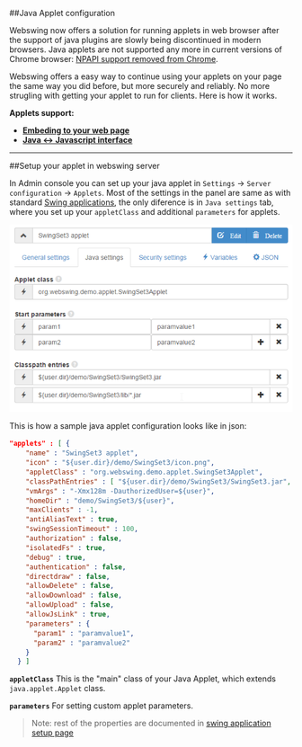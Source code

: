 ##Java Applet configuration

Webswing now offers a solution for running applets in web browser after the support of java plugins are slowly being discontinued in modern browsers. Java applets are not supported any more in current versions of Chrome browser: [NPAPI support removed from Chrome](https://java.com/en/download/faq/chrome.xml).

Webswing offers a easy way to continue using your applets on your page the same way you did before, but more securely and reliably. No more strugling with getting your applet to run for clients. Here is how it works.

**Applets support:** 

* **[Embeding to your web page](browser.md)**
* **[Java <-> Javascript interface](jslink.md)**

---

##Setup your applet in webswing server

In Admin console you can set up your java applet in `Settings` -> `Server configuration` -> `Applets`. Most of the settings in the panel are same as with standard [Swing applications](swing.md), the only diference is in `Java settings` tab, where you set up your `appletClass` and additional `parameters` for applets.

![Applet configuration screen](img/applet-config.png)

This is how a sample java applet configuration looks like in json:

```json
"applets" : [ {
    "name" : "SwingSet3 applet",
    "icon" : "${user.dir}/demo/SwingSet3/icon.png",
    "appletClass" : "org.webswing.demo.applet.SwingSet3Applet",
    "classPathEntries" : [ "${user.dir}/demo/SwingSet3/SwingSet3.jar", "${user.dir}/demo/SwingSet3/lib/*.jar" ],
    "vmArgs" : "-Xmx128m -DauthorizedUser=${user}",
    "homeDir" : "demo/SwingSet3/${user}",
    "maxClients" : -1,
    "antiAliasText" : true,
    "swingSessionTimeout" : 100,
    "authorization" : false,
    "isolatedFs" : true,
    "debug" : true,
    "authentication" : false,
    "directdraw" : false,
    "allowDelete" : false,
    "allowDownload" : false,
    "allowUpload" : false,
    "allowJsLink" : true,
    "parameters" : {
      "param1" : "paramvalue1",
	  "param2" : "paramvalue2"
    }
  } ] 
```

**`appletClass`** This is the "main" class of your Java Applet, which extends `java.applet.Applet` class.

**`parameters`** For setting custom applet parameters. 

>Note: rest of the properties are documented in [swing application setup page](swing.md)